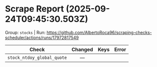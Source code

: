 # Scrape Report (2025-09-24T09:45:30.503Z)

Group: `stocks`  |  Run: https://github.com/AlbertoRoca96/scraping-checks-scheduler/actions/runs/17972817549

| Check | Changed | Keys | Error |
|---|:---:|:--|:--|
| `stock_ntdoy_global_quote` | — |  |  |
